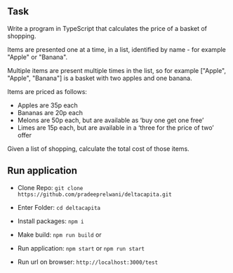 ## Task

Write a program in TypeScript that calculates the price of a basket of shopping.

Items are presented one at a time, in a list, identified by name - for example "Apple" or "Banana".

Multiple items are present multiple times in the list, so for example ["Apple", "Apple", "Banana"] is a basket with two apples and one banana.
 
Items are priced as follows:

 - Apples are 35p each
 - Bananas are 20p each
 - Melons are 50p each, but are available as ‘buy one get one free’
 - Limes are 15p each, but are available in a ‘three for the price of two’ offer

Given a list of shopping, calculate the total cost of those items.


## Run application

- Clone Repo: `git clone https://github.com/pradeeprelwani/deltacapita.git`

- Enter Folder: `cd deltacapita`
- Install packages: `npm i`
- Make build: `npm run build` or
- Run application:  `npm start` or `npm run start`
- Run url on browser: `http://localhost:3000/test`
 